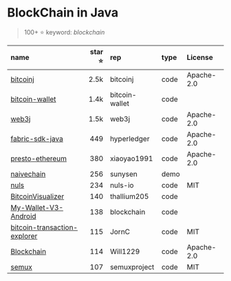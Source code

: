 # BlockChain in Java

>100+ :star: keyword: *blockchain*

|name|star :star: |rep|type|License|
|:-- |--:|:--|:--|:--|
|[bitcoinj](https://github.com/bitcoinj/bitcoinj) |2.5k|bitcoinj|code|Apache-2.0|
|[bitcoin-wallet](https://github.com/bitcoin-wallet/bitcoin-wallet) |1.4k|bitcoin-wallet|code||
|[web3j](https://github.com/web3j/web3j) |1.5k|web3j|code|Apache-2.0|
|[fabric-sdk-java](https://github.com/hyperledger/fabric-sdk-java) |449|hyperledger|code|Apache-2.0|
|[presto-ethereum](https://github.com/xiaoyao1991/presto-ethereum) |380|xiaoyao1991|code|Apache-2.0|
|[naivechain](https://github.com/sunysen/naivechain) |256|sunysen|demo||
|[nuls](https://github.com/nuls-io/nuls) |234|nuls-io|code|MIT|
|[BitcoinVisualizer](https://github.com/thallium205/BitcoinVisualizer) |140|thallium205|code||
|[My-Wallet-V3-Android](https://github.com/blockchain/My-Wallet-V3-Android) |138|blockchain|code||
|[bitcoin-transaction-explorer](https://github.com/JornC/bitcoin-transaction-explorer) |115|JornC|code|MIT|
|[Blockchain](https://github.com/Will1229/Blockchain) |114|Will1229|code|Apache-2.0|
|[semux](https://github.com/semuxproject/semux) |107|semuxproject|code|MIT|
